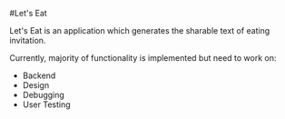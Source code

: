 #Let's Eat

Let's Eat is an application which generates the sharable text of eating invitation.

Currently, majority of functionality is implemented but need to work on:
* Backend
* Design
* Debugging
* User Testing
